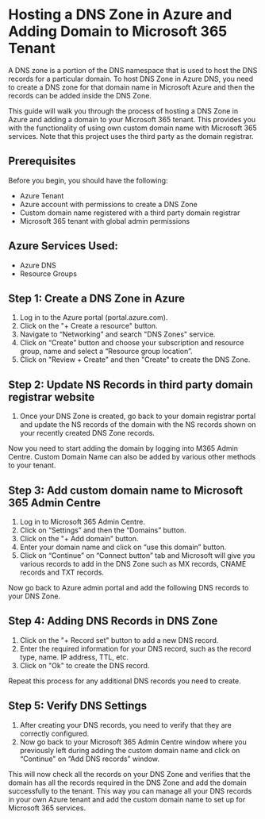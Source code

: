 # Hosting a DNS Zone in Azure and Adding Domain to Microsoft 365 Tenant

A DNS zone is a portion of the DNS namespace that is used to host the DNS records for a particular domain. To host DNS Zone in Azure DNS, you need to create a DNS zone for that domain name in Microsoft Azure and then the records can be added inside the DNS Zone.

This guide will walk you through the process of hosting a DNS Zone in Azure and adding a domain to your Microsoft 365 tenant. This provides you with the functionality of using own custom domain name with Microsoft 365 services. Note that this project uses the third party as the domain registrar.

## Prerequisites

Before you begin, you should have the following:

- Azure Tenant
- Azure account with permissions to create a DNS Zone
- Custom domain name registered with a third party domain registrar
- Microsoft 365 tenant with global admin permissions

## Azure Services Used:

- Azure DNS
- Resource Groups

## Step 1: Create a DNS Zone in Azure

1. Log in to the Azure portal (portal.azure.com).
2. Click on the "+ Create a resource" button.
3. Navigate to “Networking” and search "DNS Zones" service.
4. Click on “Create” button and choose your subscription and resource group, name and select a “Resource group location”.
5. Click on "Review + Create" and then "Create" to create the DNS Zone.

## Step 2: Update NS Records in third party domain registrar website

1. Once your DNS Zone is created, go back to your domain registrar portal and update the NS records of the domain with the NS records shown on your recently created DNS Zone records.

Now you need to start adding the domain by logging into M365 Admin Centre. Custom Domain Name can also be added by various other methods to your tenant.

## Step 3: Add custom domain name to Microsoft 365 Admin Centre

1. Log in to Microsoft 365 Admin Centre.
2. Click on “Settings” and then the “Domains” button.
3. Click on the "+ Add domain" button.
4. Enter your domain name and click on “use this domain” button.
5. Click on “Continue” on “Connect button” tab and Microsoft will give you various records to add in the DNS Zone such as MX records, CNAME records and TXT records.

Now go back to Azure admin portal and add the following DNS records to your DNS Zone.

## Step 4: Adding DNS Records in DNS Zone

1. Click on the "+ Record set" button to add a new DNS record.
2. Enter the required information for your DNS record, such as the record type, name. IP address, TTL, etc. 
3. Click on "Ok" to create the DNS record.

Repeat this process for any additional DNS records you need to create.

## Step 5: Verify DNS Settings

1. After creating your DNS records, you need to verify that they are correctly configured.
2. Now go back to your Microsoft 365 Admin Centre window where you previously left during adding the custom domain name and click on “Continue" on “Add DNS records” window.

This will now check all the records on your DNS Zone and verifies that the domain has all the records required in the DNS Zone and add the domain successfully to the tenant. This way you can manage all your DNS records in your own Azure tenant and add the custom domain name to set up for Microsoft 365 services.
